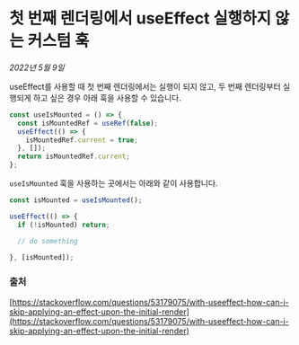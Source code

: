 # 첫 번째 렌더링에서 useEffect 실행하지 않는 커스텀 훅

_2022년 5월 9일_

useEffect를 사용할 때 첫 번째 렌더링에서는 실행이 되지 않고, 두 번째 렌더링부터 실행되게 하고 싶은 경우 아래 훅을 사용할 수 있습니다.

```js
const useIsMounted = () => {
  const isMountedRef = useRef(false);
  useEffect(() => {
    isMountedRef.current = true;
  }, []);
  return isMountedRef.current;
};
```

`useIsMounted` 훅을 사용하는 곳에서는 아래와 같이 사용합니다.

```js
const isMounted = useIsMounted();

useEffect(() => {
  if (!isMounted) return;

  // do something

}, [isMounted]);
```

### 출처

[https://stackoverflow.com/questions/53179075/with-useeffect-how-can-i-skip-applying-an-effect-upon-the-initial-render](https://stackoverflow.com/questions/53179075/with-useeffect-how-can-i-skip-applying-an-effect-upon-the-initial-render)